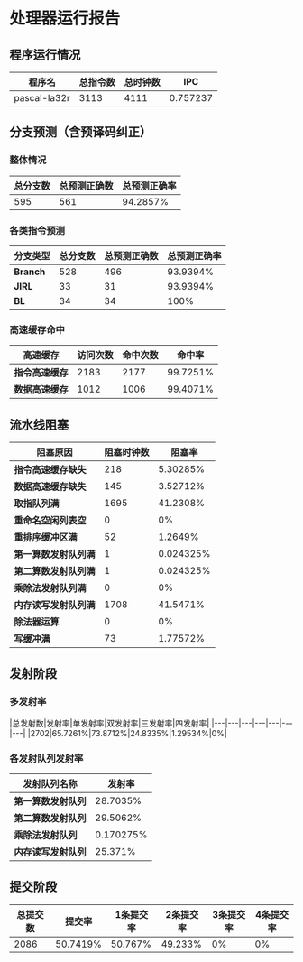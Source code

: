 # 处理器运行报告
## 程序运行情况
|程序名|总指令数|总时钟数|IPC|
|---|---|---|---|
|pascal-la32r|3113|4111|0.757237|

## 分支预测（含预译码纠正）
### 整体情况
|总分支数|总预测正确数|总预测正确率|
|---|---|---|
|595|561|94.2857%|

### 各类指令预测
|分支类型|总分支数|总预测正确数|总预测正确率|
|---|---|---|---|
|**Branch**| 528 | 496 | 93.9394%|
|**JIRL**| 33 | 31 | 93.9394%|
|**BL**| 34 | 34 | 100%|

### 高速缓存命中
|高速缓存|访问次数|命中次数|命中率|
|---|---|---|---|
|**指令高速缓存**| 2183 | 2177 | 99.7251%|
|**数据高速缓存**| 1012 | 1006 | 99.4071%|
## 流水线阻塞
|阻塞原因|阻塞时钟数|阻塞率|
|---|---|---|
|**指令高速缓存缺失**| 218 | 5.30285%|
|**数据高速缓存缺失**| 145 | 3.52712%|
|**取指队列满**| 1695 | 41.2308%|
|**重命名空闲列表空**|0 | 0%|
|**重排序缓冲区满**|52 | 1.2649%|
|**第一算数发射队列满**|1 | 0.024325%|
|**第二算数发射队列满**|1 | 0.024325%|
|**乘除法发射队列满**|0 | 0%|
|**内存读写发射队列满**|1708 | 41.5471%|
|**除法器运算**|0 | 0%|
|**写缓冲满**|73 | 1.77572%|

## 发射阶段
### 多发射率
|总发射数|发射率|单发射率|双发射率|三发射率|四发射率|
|---|---|---|---|---|---|---|
|2702|65.7261%|73.8712%|24.8335%|1.29534%|0%|

### 各发射队列发射率
|发射队列名称|发射率|
|---|---|
|**第一算数发射队列**|28.7035%|
|**第二算数发射队列**|29.5062%|
|**乘除法发射队列**|0.170275%|
|**内存读写发射队列**|25.371%|

## 提交阶段
|总提交数|提交率|1条提交率|2条提交率|3条提交率|4条提交率|
|---|---|---|---|---|---|
|2086|50.7419%|50.767%|49.233%|0%|0%|
